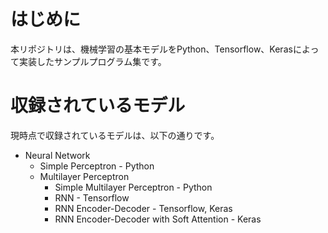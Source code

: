 # はじめに
本リポジトリは、機械学習の基本モデルをPython、Tensorflow、Kerasによって実装したサンプルプログラム集です。

# 収録されているモデル
現時点で収録されているモデルは、以下の通りです。

- Neural Network
  - Simple Perceptron - Python
  - Multilayer Perceptron
    - Simple Multilayer Perceptron - Python
    - RNN - Tensorflow
    - RNN Encoder-Decoder - Tensorflow, Keras
    - RNN Encoder-Decoder with Soft Attention - Keras
